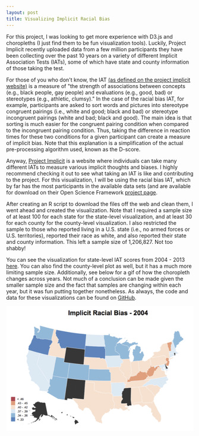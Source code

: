 ```yaml
---
layout: post
title: Visualizing Implicit Racial Bias
---
```


For this project, I was looking to get more experience with D3.js and choropleths (I just find them to be fun visualization tools). Luckily, Project Implicit recently uploaded data from a few million participants they have been collecting over the past 10 years on a variety of different Implicit Association Tests (IATs), some of which have state and county information of those taking the test.

For those of you who don't know, the IAT [(as defined on the project implicit website)](https://implicit.harvard.edu/implicit/iatdetails.html) is a measure of "the strength of associations between concepts (e.g., black people, gay people) and evaluations (e.g., good, bad) or stereotypes (e.g., athletic, clumsy)." In the case of the racial bias IAT, for example, participants are asked to sort words and pictures into stereotype congruent pairings (i.e., white and good; black and bad) or stereotype incongruent pairings (white and bad; black and good). The main idea is that sorting is much easier for the congruent pairing condition when compared to the incongruent pairing condition. Thus, taking the difference in reaction times for these two conditions for a given participant can create a measure of implicit bias. Note that this explanation is a simplification of the actual pre-processing algorithm used, known as the D-score.

Anyway, [Project Implicit](https://implicit.harvard.edu/implicit/takeatest.html) is a website where individuals can take many different IATs to measure various implicit thoughts and biases. I highly recommend checking it out to see what taking an IAT is like and contributing to the project. For this visualization, I will be using the racial bias IAT, which by far has the most participants in the available data sets (and are available for download on their Open Science Framework [project page](https://osf.io/52qxl/).

After creating an R script to download the files off the web and clean them, I went ahead and created the visualization. Note that I required a sample size of at least 100 for each state for the state-level visualization, and at least 30 for each county for the county-level visualization. I also restricted the sample to those who reported living in a U.S. state (i.e., no armed forces or U.S. territories), reported their race as white, and also reported their state and county information. This left a sample size of 1,206,827. Not too shabby!

You can see the visualization for state-level IAT scores from 2004 - 2013 [here](/projects/IAT_Map/state_map.html). You can also find the county-level plot as well, but it has a much more limiting sample size. Additionally, see below for a gif of how the choropleth changes across years. Not much of a conclusion can be made given the smaller sample size and the fact that samples are changing within each year, but it was fun putting together nonetheless. As always, the code and data for these visualizations can be found on [GitHub](https://github.com/dpmartin42/iat-map). 

![IAT gif](/projects/IAT_Map/figure/IAT_state.gif)